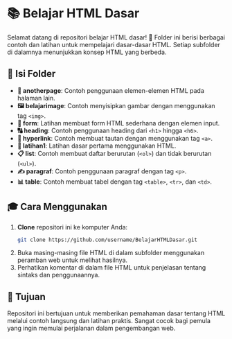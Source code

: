 # 📚 Belajar HTML Dasar

Selamat datang di repositori belajar HTML dasar! 🎉 Folder ini berisi berbagai contoh dan latihan untuk mempelajari dasar-dasar HTML. Setiap subfolder di dalamnya menunjukkan konsep HTML yang berbeda.

## 📂 Isi Folder

- **📄 anotherpage**: Contoh penggunaan elemen-elemen HTML pada halaman lain.
- **🖼️ belajarimage**: Contoh menyisipkan gambar dengan menggunakan tag `<img>`.
- **📝 form**: Latihan membuat form HTML sederhana dengan elemen input.
- **🔠 heading**: Contoh penggunaan heading dari `<h1>` hingga `<h6>`.
- **🔗 hyperlink**: Contoh membuat tautan dengan menggunakan tag `<a>`.
- **📑 latihan1**: Latihan dasar pertama menggunakan HTML.
- **📋 list**: Contoh membuat daftar berurutan (`<ol>`) dan tidak berurutan (`<ul>`).
- **✍️ paragraf**: Contoh penggunaan paragraf dengan tag `<p>`.
- **📊 table**: Contoh membuat tabel dengan tag `<table>`, `<tr>`, dan `<td>`.

## 🎓 Cara Menggunakan

1. **Clone** repositori ini ke komputer Anda:
   ```bash
   git clone https://github.com/username/BelajarHTMLDasar.git
2. Buka masing-masing file HTML di dalam subfolder menggunakan peramban web untuk melihat hasilnya.
3. Perhatikan komentar di dalam file HTML untuk penjelasan tentang sintaks dan penggunaannya.
## 🎯 Tujuan
Repositori ini bertujuan untuk memberikan pemahaman dasar tentang HTML melalui contoh langsung dan latihan praktis. Sangat cocok bagi pemula yang ingin memulai perjalanan dalam pengembangan web.

